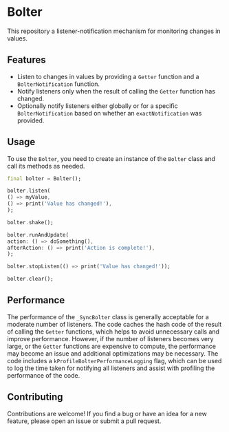 # Bolter

This repository a listener-notification mechanism for monitoring changes in values.

## Features

- Listen to changes in values by providing a `Getter` function and a `BolterNotification` function.
- Notify listeners only when the result of calling the `Getter` function has changed.
- Optionally notify listeners either globally or for a specific `BolterNotification` based on whether an `exactNotification` was provided.
## Usage

To use the `Bolter`, you need to create an instance of the `Bolter` class and call its methods as needed.
```dart
final bolter = Bolter();

bolter.listen(
() => myValue,
() => print('Value has changed!'),
);

bolter.shake();

bolter.runAndUpdate(
action: () => doSomething(),
afterAction: () => print('Action is complete!'),
);

bolter.stopListen(() => print('Value has changed!'));

bolter.clear();
```

## Performance

The performance of the `_SyncBolter` class is generally acceptable for a moderate number of listeners. The code caches the hash code of the result of calling the `Getter` functions, which helps to avoid unnecessary calls and improve performance. However, if the number of listeners becomes very large, or the `Getter` functions are expensive to compute, the performance may become an issue and additional optimizations may be necessary. The code includes a `kProfileBolterPerformanceLogging` flag, which can be used to log the time taken for notifying all listeners and assist with profiling the performance of the code.

## Contributing

Contributions are welcome! If you find a bug or have an idea for a new feature, please open an issue or submit a pull request.
